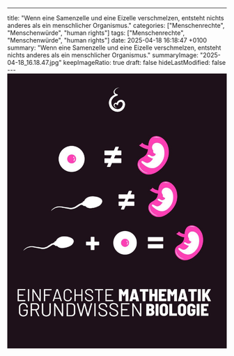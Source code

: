 ---
title: "Wenn eine Samenzelle und eine Eizelle verschmelzen, entsteht nichts anderes als ein menschlicher Organismus."
categories: ["Menschenrechte", "Menschenwürde", "human rights"]
tags: ["Menschenrechte", "Menschenwürde", "human rights"]
date: 2025-04-18 16:18:47 +0100
summary: "Wenn eine Samenzelle und eine Eizelle verschmelzen, entsteht nichts anderes als ein menschlicher Organismus."
summaryImage: "2025-04-18_16.18.47.jpg"
keepImageRatio: true
draft: false
hideLastModified: false
---[![Wenn eine Samenzelle und eine Eizelle verschmelzen, entsteht nichts anderes als ein menschlicher Organismus.](2025-04-18_16.18.47.jpg "Wenn eine Samenzelle und eine Eizelle verschmelzen, entsteht nichts anderes als ein menschlicher Organismus.")](https://www.sundaysforlife.org/de)